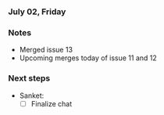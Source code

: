 ### July 02, Friday

### Notes
- Merged issue 13
- Upcoming merges today of issue 11 and 12

### Next steps
- Sanket:
    - [ ] Finalize chat
